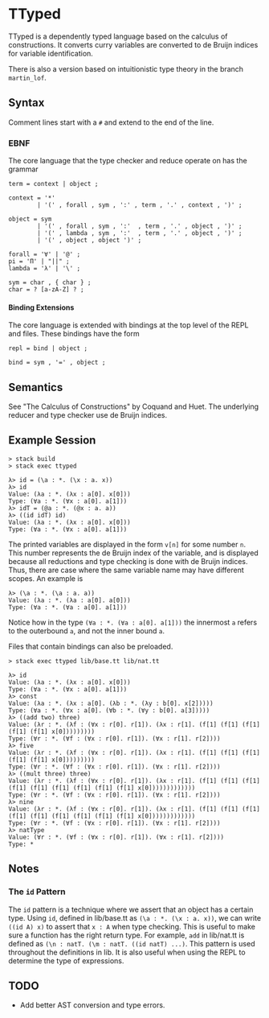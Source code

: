 
# TTyped

TTyped is a dependently typed language based on the calculus of constructions.
It converts curry variables are converted to de Bruijn indices for variable
identification.

There is also a version based on intuitionistic type theory in the branch
`martin_lof`.

## Syntax

Comment lines start with a `#` and extend to the end of the line.

### EBNF

The core language that the type checker and reduce operate on has the grammar

```
term = context | object ;

context = '*'
        | '(' , forall , sym , ':' , term , '.' , context , ')' ;

object = sym
        | '(' , forall , sym , ':'  , term , '.' , object , ')' ;
        | '(' , lambda , sym , ':'  , term , '.' , object , ')' ;
        | '(' , object , object ')' ;

forall = '∀' | '@' ;
pi = 'Π' | "||" ;
lambda = 'λ' | '\' ;

sym = char , { char } ;
char = ? [a-zA-Z] ? ;
```

#### Binding Extensions

The core language is extended with bindings at the top level of the REPL and
files. These bindings have the form

```
repl = bind | object ;

bind = sym , '=' , object ;
```

## Semantics

See "The Calculus of Constructions" by Coquand and Huet. The underlying reducer
and type checker use de Bruijn indices.

## Example Session

```
> stack build
> stack exec ttyped

λ> id = (\a : *. (\x : a. x))
λ> id
Value: (λa : *. (λx : a[0]. x[0]))
Type: (∀a : *. (∀x : a[0]. a[1]))
λ> idT = (@a : *. (@x : a. a))
λ> ((id idT) id)
Value: (λa : *. (λx : a[0]. x[0]))
Type: (∀a : *. (∀x : a[0]. a[1]))
```

The printed variables are displayed in the form `v[n]` for some number `n`. This
number represents the de Bruijn index of the variable, and is displayed because
all reductions and type checking is done with de Bruijn indices. Thus, there are
case where the same variable name may have different scopes. An example is

```
λ> (\a : *. (\a : a. a))
Value: (λa : *. (λa : a[0]. a[0]))
Type: (∀a : *. (∀a : a[0]. a[1]))
```

Notice how in the type `(∀a : *. (∀a : a[0]. a[1]))` the innermost `a` refers to
the outerbound `a`, and not the inner bound `a`.

Files that contain bindings can also be preloaded.

```
> stack exec ttyped lib/base.tt lib/nat.tt

λ> id
Value: (λa : *. (λx : a[0]. x[0]))
Type: (∀a : *. (∀x : a[0]. a[1]))
λ> const
Value: (λa : *. (λx : a[0]. (λb : *. (λy : b[0]. x[2]))))
Type: (∀a : *. (∀x : a[0]. (∀b : *. (∀y : b[0]. a[3]))))
λ> ((add two) three)
Value: (λr : *. (λf : (∀x : r[0]. r[1]). (λx : r[1]. (f[1] (f[1] (f[1] (f[1] (f[1] x[0]))))))))
Type: (∀r : *. (∀f : (∀x : r[0]. r[1]). (∀x : r[1]. r[2])))
λ> five
Value: (λr : *. (λf : (∀x : r[0]. r[1]). (λx : r[1]. (f[1] (f[1] (f[1] (f[1] (f[1] x[0]))))))))
Type: (∀r : *. (∀f : (∀x : r[0]. r[1]). (∀x : r[1]. r[2])))
λ> ((mult three) three)
Value: (λr : *. (λf : (∀x : r[0]. r[1]). (λx : r[1]. (f[1] (f[1] (f[1] (f[1] (f[1] (f[1] (f[1] (f[1] (f[1] x[0]))))))))))))
Type: (∀r : *. (∀f : (∀x : r[0]. r[1]). (∀x : r[1]. r[2])))
λ> nine
Value: (λr : *. (λf : (∀x : r[0]. r[1]). (λx : r[1]. (f[1] (f[1] (f[1] (f[1] (f[1] (f[1] (f[1] (f[1] (f[1] x[0]))))))))))))
Type: (∀r : *. (∀f : (∀x : r[0]. r[1]). (∀x : r[1]. r[2])))
λ> natType
Value: (∀r : *. (∀f : (∀x : r[0]. r[1]). (∀x : r[1]. r[2])))
Type: *
```

## Notes

### The `id` Pattern

The `id` pattern is a technique where we assert that an object has a certain
type. Using `id`, defined in lib/base.tt as `(\a : *. (\x : a. x))`, we can
write `((id A) x)` to assert that `x : A` when type checking. This is useful to
make sure a function has the right return type. For example, `add` in lib/nat.tt
is defined as `(\n : natT. (\m : natT. ((id natT) ...)`. This pattern is used
throughout the definitions in lib. It is also useful when using the REPL to
determine the type of expressions.

## TODO

- Add better AST conversion and type errors.
